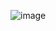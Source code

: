 ![image](https://user-images.githubusercontent.com/72289126/161432876-6fc86fb8-224f-41e3-941a-05a0651ceaeb.png)
